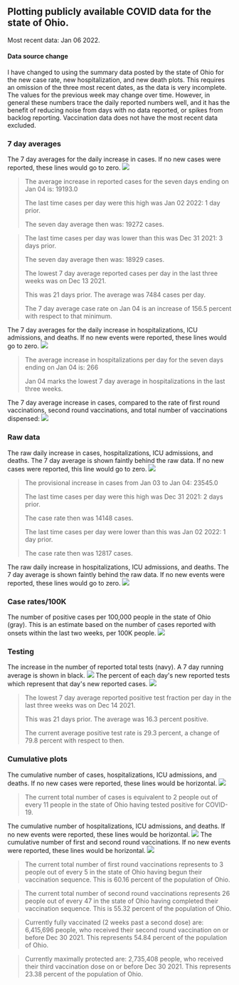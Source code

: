 ## Plotting publicly available COVID data for the state of Ohio. 

Most recent data: Jan 06 2022. 

#### Data source change
I have changed to using the summary data posted by the state of Ohio for the new case rate,
    new hospitalization, and new death plots. This requires an omission of the three most recent dates,
                       as the data is very incomplete. The values for the previous week may change over time.
                       However, in general these numbers trace the daily reported numbers well, and it has the benefit
                       of reducing noise from days with no data reported, or spikes from backlog reporting. 
Vaccination data does not have the most recent data excluded.

### 7 day averages
The 7 day averages for the daily increase in cases. If no new cases were reported, these lines would go to zero.
![](7dayaverage_cases.png)

>The average increase in reported cases for the seven days ending on Jan 04 is: 19193.0
>
>The last time cases per day were this high was Jan 02 2022: 1 day prior.
>
>The seven day average then was: 19272 cases.

>
>The last time cases per day was lower than this was Dec 31 2021: 3 days prior.
>
>The seven day average then was: 18929 cases.
>
>The lowest 7 day average reported cases per day in the last three weeks was on Dec 13 2021.
>
>This was 21 days prior. The average was 7484 cases per day.
>
>The 7 day average case rate on Jan 04 is an increase of 156.5 percent with respect to that minimum.

The 7 day averages for the daily increase in hospitalizations, ICU admissions, and deaths. If no new events were reported, these lines would go to zero.
![](7dayaverage_hospital.png)

>The average increase in hospitalizations per day for the seven days ending on Jan 04 is: 266
>
>Jan 04 marks the lowest 7 day average in hospitalizations in the last three weeks.

The 7 day average increase in cases, compared to the rate of first round vaccinations, second round vaccinations, and total number of vaccinations dispensed:
![](DailyVaccinationsCases.png)

### Raw data
The raw daily increase in cases, hospitalizations, ICU admissions, and deaths. The 7 day average is shown faintly behind the raw data. If no new cases were reported, this line would go to zero.
![](DailyCases.png)

>The provisional increase in cases from Jan 03 to Jan 04: 23545.0 
>
>The last time cases per day were this high was Dec 31 2021: 2 days prior. 
>
>The case rate then was 14148 cases.
>
>The last time cases per day were lower than this was Jan 02 2022: 1 day prior. 
>
>The case rate then was 12817 cases.

The raw daily increase in hospitalizations, ICU admissions, and deaths. The 7 day average is shown faintly behind the raw data. If no new events were reported, these lines would go to zero.
![](DailyHospitalizations.png)

### Case rates/100K 

The number of positive cases per 100,000 people in the state of Ohio (gray). This is an estimate based on the number of cases reported with onsets within the last two weeks, per 100K people.
![](7dayaverage_rate.png)
### Testing

The increase in the number of reported total tests (navy). A 7 day running average is shown in black.
![](DailyTests.png)
The percent of each day's new reported tests which represent that day's new reported cases.
![](percentpositive_tests.png)

>The lowest 7 day average reported positive test fraction per day in the last three weeks was on Dec 14 2021.
>
>This was 21 days prior. The average was 16.3 percent positive. 
>
>The current average positive test rate is 29.3 percent, a change of 79.8 percent with respect to then. 

### Cumulative plots
The cumulative number of cases, hospitalizations, ICU admissions, and deaths. If no new cases were reported, these lines would be horizontal.
![](Cases.png)

>The current total number of cases is equivalent to 2 people out of every 11 people in the state of Ohio having tested positive for COVID-19.

The cumulative number of hospitalizations, ICU admissions, and deaths. If no new events were reported, these lines would be horizontal.
![](Hospitalizations.png)
The cumulative number of first and second round vaccinations. If no new events were reported, these lines would be horizontal.
![](Vaccinations.png)

>The current total number of first round vaccinations represents to 3 people out of every 5 in the state of Ohio having begun their vaccination sequence.
>This is 60.16 percent of the population of Ohio.

>The current total number of second round vaccinations represents 26 people out of every 47 in the state of Ohio having completed their vaccination sequence.
>This is 55.32 percent of the population of Ohio.

>Currently fully vaccinated (2 weeks past a second dose) are: 6,415,696 people, who received their second round vaccination on or before Dec 30 2021.
>This represents 54.84 percent of the population of Ohio.

>Currently maximally protected are: 2,735,408 people, who received their third vaccination dose on or before Dec 30 2021.
>This represents 23.38 percent of the population of Ohio.

